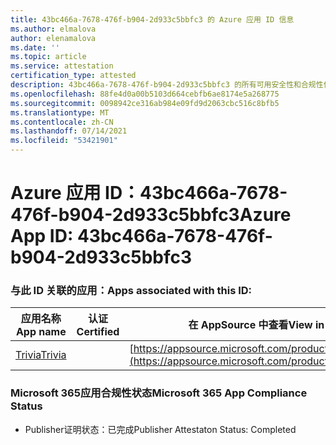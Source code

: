 ```yaml
---
title: 43bc466a-7678-476f-b904-2d933c5bbfc3 的 Azure 应用 ID 信息
ms.author: elmalova
author: elenamalova
ms.date: ''
ms.topic: article
ms.service: attestation
certification_type: attested
description: 43bc466a-7678-476f-b904-2d933c5bbfc3 的所有可用安全性和合规性信息。
ms.openlocfilehash: 88fe4d0a00b5103d664cebfb6ae8174e5a268775
ms.sourcegitcommit: 0098942ce316ab984e09fd9d2063cbc516c8bfb5
ms.translationtype: MT
ms.contentlocale: zh-CN
ms.lasthandoff: 07/14/2021
ms.locfileid: "53421901"
---
```

# <a name="azure-app-id-43bc466a-7678-476f-b904-2d933c5bbfc3"></a><span data-ttu-id="89b2c-103">Azure 应用 ID：43bc466a-7678-476f-b904-2d933c5bbfc3</span><span class="sxs-lookup"><span data-stu-id="89b2c-103">Azure App ID: 43bc466a-7678-476f-b904-2d933c5bbfc3</span></span>


### <a name="apps-associated-with-this-id"></a><span data-ttu-id="89b2c-104">与此 ID 关联的应用：</span><span class="sxs-lookup"><span data-stu-id="89b2c-104">Apps associated with this ID:</span></span>
| <span data-ttu-id="89b2c-105">**应用名称**</span><span class="sxs-lookup"><span data-stu-id="89b2c-105">**App name**</span></span> | <span data-ttu-id="89b2c-106">**认证**</span><span class="sxs-lookup"><span data-stu-id="89b2c-106">**Certified**</span></span> | <span data-ttu-id="89b2c-107">**在 AppSource 中查看**</span><span class="sxs-lookup"><span data-stu-id="89b2c-107">**View in AppSource**</span></span> |
|-|-|-|
| [<span data-ttu-id="89b2c-108">Trivia</span><span class="sxs-lookup"><span data-stu-id="89b2c-108">Trivia</span></span>](https://docs.microsoft.com/en-us/microsoft-365-app-certification/forward/WA200001956) |  | [https://appsource.microsoft.com/product/office/WA200001956](https://appsource.microsoft.com/product/office/WA200001956) |

### <a name="microsoft-365-app-compliance-status"></a><span data-ttu-id="89b2c-109">Microsoft 365应用合规性状态</span><span class="sxs-lookup"><span data-stu-id="89b2c-109">Microsoft 365 App Compliance Status</span></span>
- <span data-ttu-id="89b2c-110">Publisher证明状态：已完成</span><span class="sxs-lookup"><span data-stu-id="89b2c-110">Publisher Attestaton Status: Completed</span></span>
